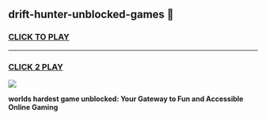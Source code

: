 
## drift-hunter-unblocked-games 👋
<h3>
<a href="https://premium.freeplayer.one?title=drift-hunter-unblocked-games&ref=14F">CLICK TO PLAY</a></h3>
<hr>

<h3>
<a href="https://premium.freeplayer.one?title=drift-hunter-unblocked-games&ref=14F">CLICK 2 PLAY</a>
  
</h3>

<a href="https://premium.freeplayer.one?title=drift-hunter-unblocked-games&ref=12F/"><img src="https://clearcache.store/games.png"></a>


**worlds hardest game unblocked: Your Gateway to Fun and Accessible Online Gaming**
